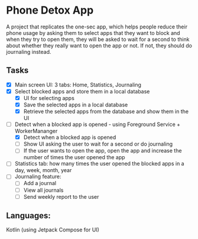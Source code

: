 # Phone Detox App 
 A project that replicates the one-sec app, which helps people reduce their phone usage by asking them to select apps that they want to block and when they try to open them, they will be asked to wait for a second to think about whether they really want to open the app or not. If not, they should do journaling instead.

## Tasks
- [x] Main screen UI: 3 tabs: Home, Statistics, Journaling
- [x] Select blocked apps and store them in a local database
  - [x] UI for selecting apps
  - [x] Save the selected apps in a local database
  - [x] Retrieve the selected apps from the database and show them in the UI
- [ ] Detect when a blocked app is opened - using Foreground Service + WorkerMananger
    - [x] Detect when a blocked app is opened
    - [ ] Show UI asking the user to wait for a second or do journaling
    - [ ] If the user wants to open the app, open the app and increase the number of times the user opened the app
- [ ] Statistics tab: how many times the user opened the blocked apps in a day, week, month, year
- [ ] Journaling feature: 
    - [ ] Add a journal
    - [ ] View all journals
    - [ ] Send weekly report to the user

## Languages: 
Kotlin (using Jetpack Compose for UI)
